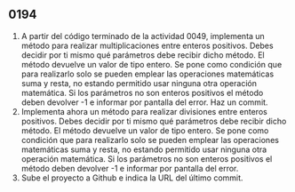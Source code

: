 ## 0194

1. A partir del código terminado de la actividad 0049, implementa un método para realizar multiplicaciones entre enteros positivos. Debes decidir por ti mismo qué parámetros debe recibir dicho método. El método devuelve un valor de tipo entero. Se pone como condición que para realizarlo solo se pueden emplear las operaciones matemáticas suma y resta, no estando permitido usar ninguna otra operación matemática. Si los parámetros no son enteros positivos el método deben devolver -1 e informar por pantalla del error. Haz un commit.
2. Implementa ahora un método para realizar divisiones entre enteros positivos. Debes decidir por ti mismo qué parámetros debe recibir dicho método. El método devuelve un valor de tipo entero. Se pone como condición que para realizarlo solo se pueden emplear las operaciones matemáticas suma y resta, no estando permitido usar ninguna otra operación matemática. Si los parámetros no son enteros positivos el método deben devolver -1 e informar por pantalla del error.
3. Sube el proyecto a Github e indica la URL del último commit.
